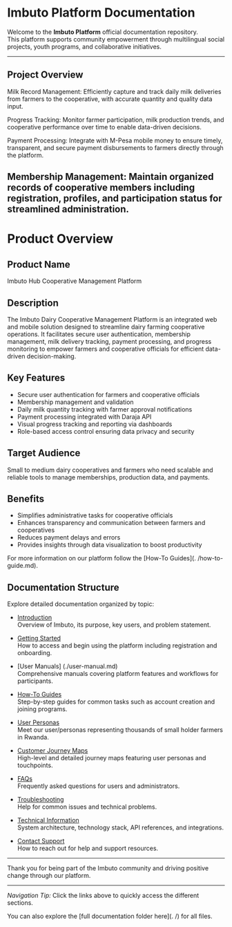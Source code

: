 
# Imbuto Platform Documentation

Welcome to the **Imbuto Platform** official documentation repository.  
This platform supports community empowerment through multilingual social projects, youth programs, and collaborative initiatives.

---


## Project Overview

Milk Record Management: Efficiently capture and track daily milk deliveries from farmers to the cooperative, with accurate quantity and quality data input.

Progress Tracking: Monitor farmer participation, milk production trends, and cooperative performance over time to enable data-driven decisions.

Payment Processing: Integrate with M-Pesa mobile money to ensure timely, transparent, and secure payment disbursements to farmers directly through the platform.

Membership Management: Maintain organized records of cooperative members including registration, profiles, and participation status for streamlined administration.
---

# Product Overview

## Product Name  
Imbuto Hub Cooperative Management Platform

## Description  
The Imbuto Dairy Cooperative Management Platform is an integrated web and mobile solution designed to streamline dairy farming cooperative operations. It facilitates secure user authentication, membership management, milk delivery tracking, payment processing, and progress monitoring to empower farmers and cooperative officials for efficient data-driven decision-making.

## Key Features  
- Secure user authentication for farmers and cooperative officials  
- Membership management and validation  
- Daily milk quantity tracking with farmer approval notifications  
- Payment processing integrated with Daraja API  
- Visual progress tracking and reporting via dashboards  
- Role-based access control ensuring data privacy and security

## Target Audience  
Small to medium dairy cooperatives and farmers who need scalable and reliable tools to manage memberships, production data, and payments.

## Benefits  
- Simplifies administrative tasks for cooperative officials  
- Enhances transparency and communication between farmers and cooperatives  
- Reduces payment delays and errors  
- Provides insights through data visualization to boost productivity


For more information on our platform follow the [How-To Guides](. /how-to-guide.md).


## Documentation Structure

Explore detailed documentation organized by topic:

- [Introduction](./product-overview.md)  
  Overview of Imbuto, its purpose, key users, and problem statement.

- [Getting Started](./getting-started.md)  
  How to access and begin using the platform including registration and onboarding.

- [User Manuals] (./user-manual.md)  
  Comprehensive manuals covering platform features and workflows for participants.

- [How-To Guides](./how-to-guide.md)  
  Step-by-step guides for common tasks such as account creation and joining programs.
  
- [User Personas](./user-personas.md)  
  Meet our user/personas representing thousands of small holder farmers in Rwanda.

- [Customer Journey Maps](./customer-journey-maps.md)  
  High-level and detailed journey maps featuring user personas and touchpoints.

- [FAQs](./faqs.md)  
  Frequently asked questions for users and administrators.

- [Troubleshooting](./troubleshooting.md)  
  Help for common issues and technical problems.

- [Technical Information](./technical-info.md)  
  System architecture, technology stack, API references, and integrations.

- [Contact Support](./contact-support.md)  
  How to reach out for help and support resources.

---

Thank you for being part of the Imbuto community and driving positive change through our platform.

---

*Navigation Tip:* Click the links above to quickly access the different sections.  

You can also explore the [full documentation folder here](.  /) for all files.


